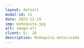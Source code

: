 ```yaml
---
layout: default
modal-id: 11
date: 2023-12-19
img: muñequita.jpg
alt: image-alt
client: S/. 28
description: Muñequita motorizada
---
```


